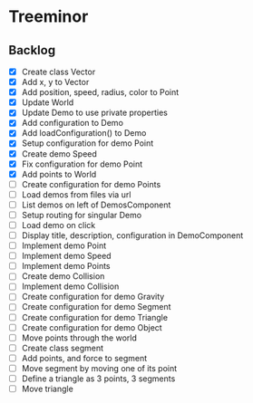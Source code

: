 # Treeminor

## Backlog

- [x] Create class Vector
- [x] Add x, y to Vector
- [x] Add position, speed, radius, color to Point
- [x] Update World
- [x] Update Demo to use private properties
- [x] Add configuration to Demo
- [x] Add loadConfiguration() to Demo
- [x] Setup configuration for demo Point
- [x] Create demo Speed
- [x] Fix configuration for demo Point
- [x] Add points to World
- [ ] Create configuration for demo Points
- [ ] Load demos from files via url
- [ ] List demos on left of DemosComponent
- [ ] Setup routing for singular Demo
- [ ] Load demo on click
- [ ] Display title, description, configuration in DemoComponent
- [ ] Implement demo Point
- [ ] Implement demo Speed
- [ ] Implement demo Points
- [ ] Create demo Collision
- [ ] Implement demo Collision
- [ ] Create configuration for demo Gravity
- [ ] Create configuration for demo Segment
- [ ] Create configuration for demo Triangle
- [ ] Create configuration for demo Object
- [ ] Move points through the world
- [ ] Create class segment
- [ ] Add points, and force to segment
- [ ] Move segment by moving one of its point
- [ ] Define a triangle as 3 points, 3 segments
- [ ] Move triangle
